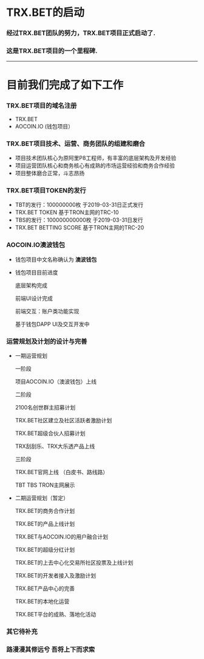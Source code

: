 # TRX.BET的启动
### 经过TRX.BET团队的努力，TRX.BET项目正式启动了.
### 这是TRX.BET项目的一个里程碑.

---

# 目前我们完成了如下工作
### TRX.BET项目的域名注册
* TRX.BET
* AOCOIN.IO  (钱包项目）
### TRX.BET项目技术、运营、商务团队的组建和磨合
* 项目技术团队核心为原阿里P8工程师，有丰富的底层架构及开发经验
* 项目运营团队核心和商务核心有成熟的市场运营经验和商务合作经验
* 项目整体磨合正常，斗志昂扬
### TRX.BET项目TOKEN的发行
* TBT的发行：100000000枚 于2019-03-31日正式发行
* TRX.BET TOKEN 基于TRON主网的TRC-10
* TBS的发行：100000000000枚 于2019-03-31日发行
* TRX.BET BETTING SCORE 基于TRON主网的TRC-20
### AOCOIN.IO澳波钱包
* 钱包项目中文名称确认为 **澳波钱包**
* 钱包项目目前进度

  底层架构完成

  前端UI设计完成
  
  前端交互：账户类功能实现
  
  基于钱包DAPP UI及交互开发中
  
### 运营规划及计划的设计与完善
* 一期运营规划

  一阶段
    
    项目AOCOIN.IO（澳波钱包）上线
  
  二阶段
    
    2100名创世群主招募计划
    
    TRX.BET社区建立及社区活跃者激励计划
  
    TRX.BET超级合伙人招募计划
    
    TRX刮刮乐、TRX大乐透产品上线
  
  三阶段
    
    TRX.BET官网上线 （白皮书、路线路）
  
    TBT TBS TRON主网展示
    
* 二期运营规划（暂定）
    
    TRX.BET的商务合作计划
    
    TRX.BET的产品上线计划
    
    TRX.BET与AOCOIN.IO的用户融合计划
    
    TRX.BET的超级分红计划
    
    TRX.BET的上去中心化交易所社区投票及上线计划

    TRX.BET的开发者接入及激励计划
    
    TRX.BET产品中心的完善
    
    TRX.BET的本地化运营
    
    TRX.BET平台的成熟、落地化活动
    
### 其它待补充
### 路漫漫其修远兮 吾将上下而求索

    
    
